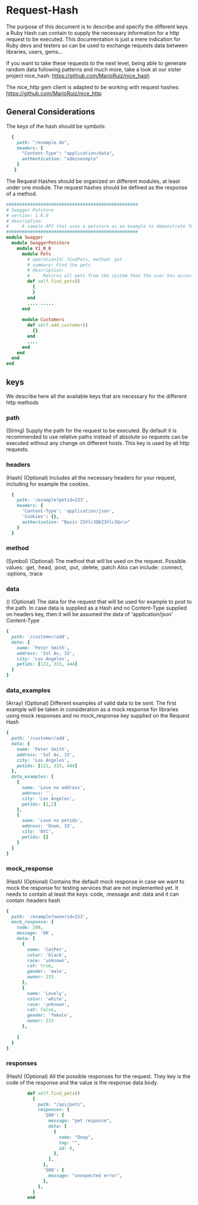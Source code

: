 # Request-Hash
The purpose of this document is to describe and specify the different keys a Ruby Hash can contain to supply the necessary information for a http request to be executed. This documentation is just a mere indication for Ruby devs and testers so can be used to exchange requests data between libraries, users, gems...

If you want to take these requests to the next level, being able to generate random data following patterns and much more, take a look at our sister project nice_hash: https://github.com/MarioRuiz/nice_hash

The nice_http gem client is adapted to be working with request hashes: https://github.com/MarioRuiz/nice_http

## General Considerations
The keys of the hash should be symbols:

```ruby
  { 
    path: "/example.do",
    headers: {
      "Content-Type": "application/data",
      authentication: "adminexmple"
    }
   }
```

The Request Hashes should be organized on different modules, at least under one module. 
The request hashes should be defined as the response of a method.

```ruby
##################################################
# Swagger Petstore
# version: 1.0.0
# description:
#     A sample API that uses a petstore as an example to demonstrate features in the swagger-2.0 specification
##################################################
module Swagger
  module SwaggerPetstore
    module V1_0_0
      module Pets
        # operationId: findPets, method: get
        # summary: Find the pets
        # description:
        #     Returns all pets from the system that the user has access to
        def self.find_pets()
          {
          }
        end
        .... .....
      end
      
      module Customers
        def self.add_customer()
          {}
        end
        ....
      end
    end
  end
end

```


## keys
We describe here all the available keys that are necessary for the different http methods

### path
(String) Supply the path for the request to be executed. By default it is recommended to use relative paths instead of absolute so requests can be executed without any change on different hosts.
This key is used by all http requests.

### headers
(Hash) (Optional) Includes all the necessary headers for your request, including for example the cookies. 

```ruby
  {
    path: '/example?petid=233',
    headers: { 
      'Content-Type': 'application/json',
      'Cookies': {},
      authorization: "Basic Z3Vlc3Q6Z3Vlc3Q=\n"
    }
  }    
```

### method
(Symbol) (Optional) The method that will be used on the request. Possible values: :get, :head, :post, :put, :delete, :patch
Also can include: :connect, :options, :trace

### data
() (Optional) The data for the request that will be used for example to post to the path.
In case data is supplied as a Hash and no Content-Type supplied on headers key, then it will be assumed the data of 'application/json' Content-Type

```ruby
{
  path: '/customer/add',
  data: {
    name: 'Peter Smith',
    address: 'Sol Av, 33',
    city: 'Los Angeles',
    petids: [122, 333, 444]
  }
}
```

### data_examples
(Array) (Optional) Different examples of valid data to be sent. The first example will be taken in consideration as a mock response for libraries using mock responses and no mock_response key supplied on the Request Hash

```ruby
{
  path: '/customer/add',
  data: {
    name: 'Peter Smith',
    address: 'Sol Av, 33',
    city: 'Los Angeles',
    petids: [122, 333, 444]
  },
  data_examples: [
    {
      name: 'Love no address',
      address: '',
      city: 'Los Angeles',
      petids: [1,2]
    },
    {
      name: 'Love no petids',
      address: 'Doom, 33',
      city: 'NYC',
      petids: []
    }    
  ]
}
```


### mock_response
(Hash) (Optional) Contains the default mock response in case we want to mock the response for testing services that are not implemented yet. It needs to contain at least the keys :code, :message and :data and it can contain :headers hash

```ruby
{
  path: '/example?ownerid=233',
  mock_response: {
    code: 200,
    message: 'OK',
    data: [
      {
        name: 'CatPet',
        color: 'black',
        race: 'unknown',
        cat: true,
        gender: 'male',
        owner: 233
      },
      {
        name: 'Lovely',
        color: 'white',
        race: 'unknown',
        cat: false,
        gender: 'female',
        owner: 233
      },
            
    ]
  }
}

```

### responses
(Hash) (Optional) All the possible responses for the request. They key is the code of the response and the value is the response data body.

```ruby
        def self.find_pets()
          {
            path: "/api/pets",
            responses: {
              '200': {
                message: "pet response",
                data: [
                  {
                    name: "Doop",
                    tag: "",
                    id: 0,
                  },
                ],
              },
              '500': {
                message: "unexpected error",
              },
            },
          }
        end

```








